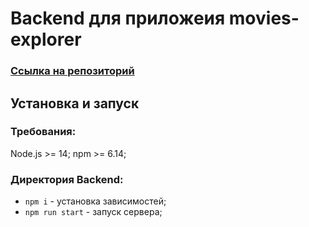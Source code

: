 # Backend для приложеия movies-explorer

### [Ссылка на репозиторий](https://github.com/Nika414/movies-explorer-api)

## Установка и запуск
### Требования:

Node.js >= 14;
npm >= 6.14;

### Директория Backend:
* `npm i` - установка зависимостей;
* `npm run start` - запуск сервера;

